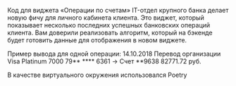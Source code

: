 Код для виджета «Операции по счетам»
IT-отдел крупного банка делает новую фичу для личного кабинета клиента. Это виджет, который показывает несколько последних успешных банковских операций клиента. Вам доверили реализовать алгоритм, который на бэкенде будет готовить данные для отображения в новом виджете.

Пример вывода для одной операции:
14.10.2018 Перевод организации Visa Platinum 7000 79** **** 6361 -> Счет **9638 82771.72 руб.

В качестве виртуального окружения использовался Poetry